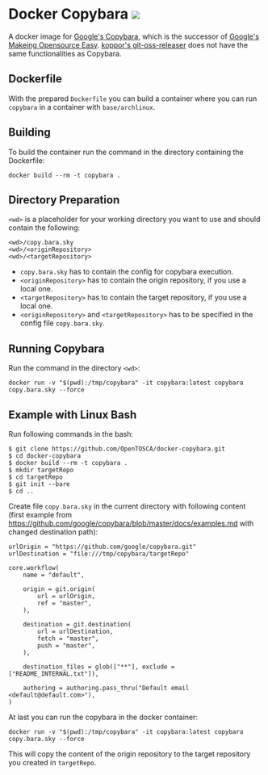 # Docker Copybara [![](https://images.microbadger.com/badges/image/opentosca/copybara.svg)](https://microbadger.com/images/opentosca/copybara)

A docker image for [Google's Copybara](https://github.com/google/copybara), which is the successor of [Google's Makeing Opensource Easy](https://github.com/google/moe).
[koppor's git-oss-releaser](https://github.com/koppor/git-oss-releaser) does not have the same functionalities as Copybara.

## Dockerfile

With the prepared `Dockerfile` you can build a container where you can run `copybara` in a container with `base/archlinux`.

## Building

To build the container run the command in the directory containing the Dockerfile:

```
docker build --rm -t copybara .
```

## Directory Preparation

`<wd>` is a placeholder for your working directory you want to use and should contain the following:

```
<wd>/copy.bara.sky
<wd>/<originRepository>
<wd>/<targetRepository>
```

- `copy.bara.sky` has to contain the config for copybara execution.
- `<originRepository>` has to contain the origin repository, if you use a local one.
- `<targetRepository>` has to contain the target repository, if you use a local one.
- `<originRepository>` and `<targetRepository>` has to be specified in the config file `copy.bara.sky`.

## Running Copybara

Run the command in the directory `<wd>`:

```
docker run -v "$(pwd):/tmp/copybara" -it copybara:latest copybara copy.bara.sky --force
```

## Example with Linux Bash

Run following commands in the bash:

```
$ git clone https://github.com/OpenTOSCA/docker-copybara.git
$ cd docker-copybara
$ docker build --rm -t copybara .
$ mkdir targetRepo
$ cd targetRepo
$ git init --bare
$ cd ..
```

Create file `copy.bara.sky` in the current directory with following content (first example from https://github.com/google/copybara/blob/master/docs/examples.md with changed destination path):

```
urlOrigin = "https://github.com/google/copybara.git"
urlDestination = "file:///tmp/copybara/targetRepo"

core.workflow(
    name = "default",

    origin = git.origin(
        url = urlOrigin,
        ref = "master",
    ),

    destination = git.destination(
        url = urlDestination,
        fetch = "master",
        push = "master",
    ),

    destination_files = glob(["**"], exclude = ["README_INTERNAL.txt"]),

    authoring = authoring.pass_thru("Default email <default@default.com>"),
)
```

At last you can run the copybara in the docker container:

```
docker run -v "$(pwd):/tmp/copybara" -it copybara:latest copybara copy.bara.sky --force
```

This will copy the content of the origin repository to the target repository you created in `targetRepo`.
